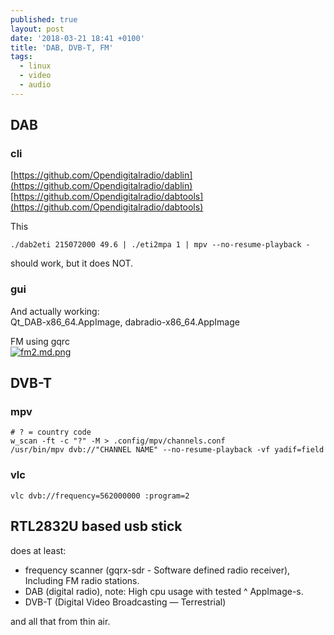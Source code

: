 ```yaml
---
published: true
layout: post
date: '2018-03-21 18:41 +0100'
title: 'DAB, DVB-T, FM'
tags:
  - linux
  - video
  - audio
---
```

## DAB

### cli

[https://github.com/Opendigitalradio/dablin](https://github.com/Opendigitalradio/dablin)  
[https://github.com/Opendigitalradio/dabtools](https://github.com/Opendigitalradio/dabtools)

This

    ./dab2eti 215072000 49.6 | ./eti2mpa 1 | mpv --no-resume-playback -
    
should work, but it does NOT.

### gui
And actually working:    
Qt_DAB-x86_64.AppImage,  dabradio-x86_64.AppImage

FM using gqrc  
[![fm2.md.png](https://cdn.scrot.moe/images/2018/03/22/fm2.md.png)](https://cdn.scrot.moe/images/2018/03/22/fm2.png)

## DVB-T

### mpv

	# ? = country code
	w_scan -ft -c "?" -M > .config/mpv/channels.conf
	/usr/bin/mpv dvb://"CHANNEL NAME" --no-resume-playback -vf yadif=field

### vlc

	vlc dvb://frequency=562000000 :program=2

## RTL2832U based usb stick

does at least:

- frequency scanner (gqrx-sdr - Software defined radio receiver), Including FM radio stations.
- DAB (digital radio), note: High cpu usage with tested ^ AppImage-s.
- DVB-T (Digital Video Broadcasting — Terrestrial)

and all that from thin air.